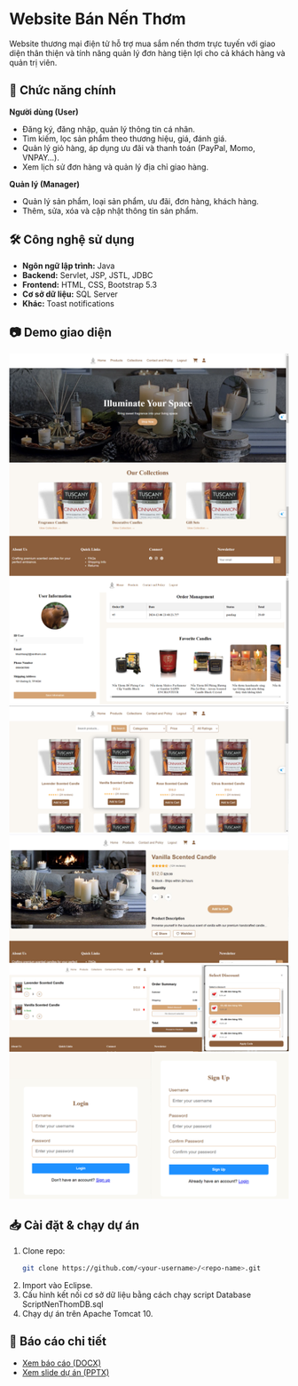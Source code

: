 # Website Bán Nến Thơm
Website thương mại điện tử hỗ trợ mua sắm nến thơm trực tuyến với giao diện thân thiện và tính năng quản lý đơn hàng tiện lợi cho cả khách hàng và quản trị viên.

## 🚀 Chức năng chính
**Người dùng (User)**
- Đăng ký, đăng nhập, quản lý thông tin cá nhân.
- Tìm kiếm, lọc sản phẩm theo thương hiệu, giá, đánh giá.
- Quản lý giỏ hàng, áp dụng ưu đãi và thanh toán (PayPal, Momo, VNPAY…).
- Xem lịch sử đơn hàng và quản lý địa chỉ giao hàng.

**Quản lý (Manager)**
- Quản lý sản phẩm, loại sản phẩm, ưu đãi, đơn hàng, khách hàng.
- Thêm, sửa, xóa và cập nhật thông tin sản phẩm.

## 🛠 Công nghệ sử dụng
- **Ngôn ngữ lập trình:** Java
- **Backend:** Servlet, JSP, JSTL, JDBC
- **Frontend:** HTML, CSS, Bootstrap 5.3
- **Cơ sở dữ liệu:** SQL Server
- **Khác:** Toast notifications

## 📷 Demo giao diện
![Trang chủ](images/home.png)
![Trang cá nhân](images/profile.png)
![Trang sản phẩm](images/products.png)
![Trang chi tiết sản phẩm](images/product_detail.png)
![Trang giỏ hàng](images/cart.png)
![Trang đăng ký, đăng nhập](images/sign_up_in.png)

## 📥 Cài đặt & chạy dự án
1. Clone repo:
   ```bash
   git clone https://github.com/<your-username>/<repo-name>.git
   ```
2. Import vào Eclipse.
3. Cấu hình kết nối cơ sở dữ liệu bằng cách chạy script Database ScriptNenThomDB.sql
4. Chạy dự án trên Apache Tomcat 10.

## 📄 Báo cáo chi tiết
- [Xem báo cáo (DOCX)](docs/BaoCao.docx)
- [Xem slide dự án (PPTX)](docs/BaoCao.pptx)
